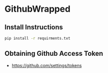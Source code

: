 # GithubWrapped 


## Install Instructions 
```bash 
pip install -r requirments.txt
```
## Obtaining Github Access Token 
- https://github.com/settings/tokens
